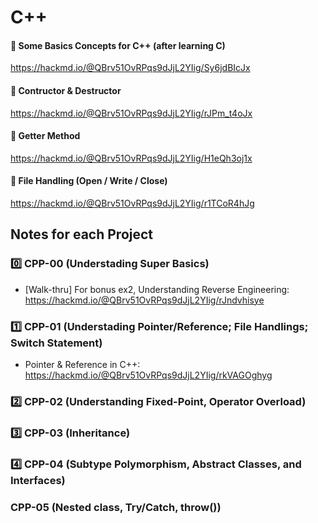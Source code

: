 # C++

#### 📌 Some Basics Concepts for C++ (after learning C)
https://hackmd.io/@QBrv51OvRPqs9dJjL2YIig/Sy6jdBIcJx

#### 📌 Contructor & Destructor
https://hackmd.io/@QBrv51OvRPqs9dJjL2YIig/rJPm_t4oJx

#### 📌 Getter Method
https://hackmd.io/@QBrv51OvRPqs9dJjL2YIig/H1eQh3oj1x

#### 📌 File Handling (Open / Write / Close)
https://hackmd.io/@QBrv51OvRPqs9dJjL2YIig/r1TCoR4hJg

## Notes for each Project

### 0️⃣ CPP-00 (Understading Super Basics)
+ [Walk-thru] For bonus ex2, Understanding Reverse Engineering:
https://hackmd.io/@QBrv51OvRPqs9dJjL2YIig/rJndvhisye

### 1️⃣ CPP-01 (Understading Pointer/Reference; File Handlings; Switch Statement)
+ Pointer & Reference in C++: 
https://hackmd.io/@QBrv51OvRPqs9dJjL2YIig/rkVAGOghyg

### 2️⃣ CPP-02 (Understanding Fixed-Point, Operator Overload)

### 3️⃣ CPP-03 (Inheritance)

### 4️⃣ CPP-04 (Subtype Polymorphism, Abstract Classes, and Interfaces)

###  CPP-05 (Nested class, Try/Catch, throw())

